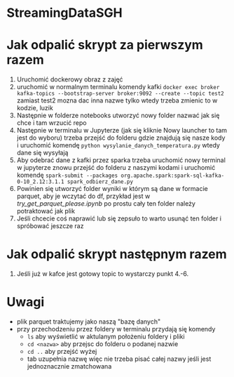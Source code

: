 # StreamingDataSGH

# Jak odpalić skrypt za pierwszym razem
1. Uruchomić dockerowy obraz z zajęć
2. uruchomić w normalnym terminalu komendy kafki 
`docker exec broker kafka-topics --bootstrap-server broker:9092 --create --topic test2`
zamiast test2 mozna dac inna nazwe tylko wtedy trzeba zmienic to w kodzie, luzik
3. Następnie w folderze notebooks utworzyć nowy folder nazwać jak się chce i tam wrzucić repo
4. Następnie w terminalu w Jupyterze (jak się kliknie Nowy launcher to tam jest do wyboru)
trzeba przejść do folderu gdzie znajdują się nasze kody i uruchomić komendę `python wysylanie_danych_temperatura.py`
wtedy dane się wysyłają
5. Aby odebrać dane z kafki przez sparka trzeba uruchomić nowy terminal w jupyterze znowu przejść do folderu z naszymi kodami i uruchomić komendę `spark-submit --packages org.apache.spark:spark-sql-kafka-0-10_2.12:3.1.1 spark_odbierz_dane.py`
6. Powinien się utworzyć folder wyniki w którym są dane w formacie parquet, aby je wczytać do df, przykład jest w *try_get_parquet_please.ipynb* po prostu cały ten folder należy potraktować jak plik
7. Jeśli chcecie coś naprawić lub się zepsuło to warto usunąć ten folder i spróbować jeszcze raz

# Jak odpalić skrypt następnym razem
1. Jeśli już w kafce jest gotowy topic to wystarczy punkt 4.-6.

# Uwagi
- plik parquet traktujemy jako naszą "bazę danych"
- przy przechodzeniu przez foldery w terminalu przydają się komendy 
    - `ls` aby wyświetlić w aktulanym położeniu foldery i pliki
    - `cd <nazwa>` aby przejsc do folderu o podanej nazwie
    - `cd ..` aby przejść wyżej 
    - tab uzupełnia nazwę więc nie trzeba pisać całej nazwy jeśli jest jednoznacznie zmatchowana 